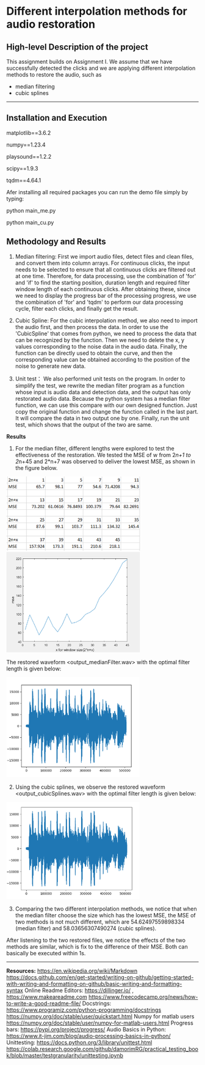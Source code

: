 # Different interpolation methods for audio restoration

## High-level Description of the project

This assignment builds on Assignment I. We assume that we have successfully detected the clicks and we are applying different interpolation methods to restore the audio, such as 
- median filtering
- cubic splines

---

## Installation and Execution                              
matplotlib==3.6.2

numpy==1.23.4

playsound==1.2.2

scipy==1.9.3

tqdm==4.64.1

Afer installing all required packages you can run the demo file simply by typing:

python main_me.py

python main_cu.py


## Methodology and Results
1. Median filtering: 
First we import audio files, detect files and clean files, and convert them into column arrays.
For continuous clicks, the input needs to be selected to ensure that all continuous clicks are filtered out at one time. Therefore, for data processing, use the combination of 'for' and 'if' to find the starting position, duration length and required filter window length of each continuous clicks.
After obtaining these, since we need to display the progress bar of the processing progress, we use the combination of 'for' and 'tqdm' to perform our data processing cycle, filter each clicks, and finally get the result.

2. Cubic Spline: 
For the cubic interpolation method, we also need to import the audio first, and then process the data. In order to use the 'CubicSpline' that comes from python, we need to process the data that can be recognized by the function. Then we need to delete the x, y values corresponding to the noise data in the audio data. Finally, the function can be directly used to obtain the curve, and then the corresponding value can be obtained according to the position of the noise to generate new data.

3. Unit test：
We also performed unit tests on the program. In order to simplify the test, we rewrite the median filter program as a function whose input is audio data and detection data, and the output has only restorated audio data. Because the python system has a median filter function, we can use this compare with our own designed function. Just copy the original function and change the function called in the last part. It will compare the data in two output one by one. Finally, run the unit test, which shows that the output of the two are same.



**Results**

1. For the median filter, different lengths were explored to test the effectiveness of the restoration. We tested the MSE of w from 2*n+1 to 2*n+45 and 2*n+7 was observed to deliver the lowest MSE, as shown in the figure below.
<img src="table.png" width="350">
<img src="MedianFilter_MSEvsLength.png" width="350">

The restored waveform <output_medianFilter.wav> with the optimal filter length is given below:

<img src="wav1.png" width="350">


2. Using the cubic splines, we observe the restored waveform <output_cubicSplines.wav> with the optimal filter length is given below:

<img src="wav2.png" width="350">

3. Comparing the two different interpolation methods, we notice that when the median filter choose the size which has the lowest MSE, the MSE of two methods is not much different, which are 54.62497559898334 (median filter) and 58.03656307490274 (cubic splines).

After listening to the two restored files, we notice the effects of the two methods are similar, which is fix to the difference of their MSE. Both can basically be executed within 1s.

---
**Resources:**
https://en.wikipedia.org/wiki/Markdown
https://docs.github.com/en/get-started/writing-on-github/getting-started-with-writing-and-formatting-on-github/basic-writing-and-formatting-syntax
Online Readme Editors: https://dillinger.io/ , https://www.makeareadme.com
https://www.freecodecamp.org/news/how-to-write-a-good-readme-file/
Docstrings: https://www.programiz.com/python-programming/docstrings
https://numpy.org/doc/stable/user/quickstart.html
Numpy for matlab users https://numpy.org/doc/stable/user/numpy-for-matlab-users.html
Progress bars: https://pypi.org/project/progress/
Audio Basics in Python: https://www.it-jim.com/blog/audio-processing-basics-in-python/
Unittesting: 
https://docs.python.org/3/library/unittest.html
https://colab.research.google.com/github/damorimRG/practical_testing_book/blob/master/testgranularity/unittesting.ipynb






